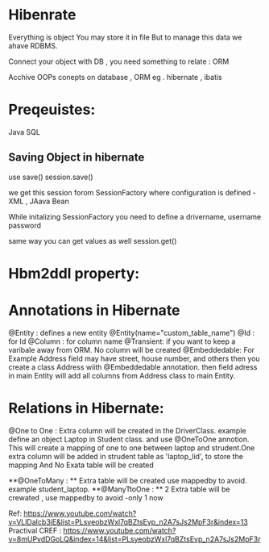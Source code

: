 # Hibenrate

Everything is object
You may store it in file 
But to manage this data we ahave RDBMS.

Connect your object with DB , you need something to relate : ORM

Acchive OOPs conepts on database , ORM eg . hibernate , ibatis

# Preqeuistes:

Java
SQL

## Saving Object in hibernate

use save()
session.save()

we get this session forom SessionFactory where configuration is defined - XML , JAava Bean

While initalizing  SessionFactory you need to define a drivername, username  password 

same way you can get values as well session.get() 


# Hbm2ddl property:

# Annotations in Hibernate

@Entity : defines a new entity @Entity(name="custom_table_name")
@Id :  for Id
@Column :  for column name
@Transient: if you want to keep a varibale away from ORM. No column will be created
@Embeddedable: For Example Address field may have street, house number, and others
then you create a class Address wiith @Embeddedable annotation. then field adress in main Entity will add all columns from 
Address class to main Entity.

# Relations in Hibernate:

@One to One :   Extra column will be created in the DriverClass. example define an object Laptop in Student class. and use @OneToOne annotion. This will create a mapping of one to one between laptop and strudent.One extra column will be added in strudent table  as 'laptop_lid', to store the mapping And No Exata table will be created 

**@OneToMany : **   Extra table will be created use mappedby to avoid. example student_laptop.
**@ManyTtoOne : **  2 Extra table will be crewated , use mappedby to avoid -only 1 now

Ref: https://www.youtube.com/watch?v=VLlDaIcb3jE&list=PLsyeobzWxl7qBZtsEvp_n2A7sJs2MpF3r&index=13
Practival CREF : https://www.youtube.com/watch?v=8mUPvdDGoLQ&index=14&list=PLsyeobzWxl7qBZtsEvp_n2A7sJs2MpF3r





